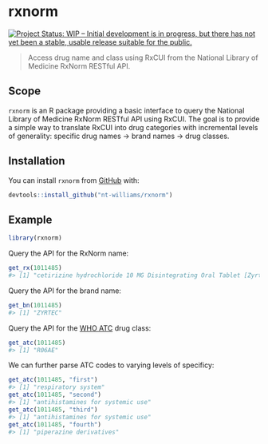 
<!-- README.md is generated from README.Rmd. Please edit that file -->

# rxnorm

<!-- badges: start -->

[![Project Status: WIP – Initial development is in progress, but there
has not yet been a stable, usable release suitable for the
public.](https://www.repostatus.org/badges/latest/wip.svg)](https://www.repostatus.org/#wip)
<!-- badges: end -->

> Access drug name and class using RxCUI from the National Library of
> Medicine RxNorm RESTful API.

## Scope

`rxnorm` is an R package providing a basic interface to query the
National Library of Medicine RxNorm RESTful API using RxCUI. The goal is
to provide a simple way to translate RxCUI into drug categories with
incremental levels of generality: specific drug names → brand names →
drug classes.

## Installation

You can install `rxnorm` from [GitHub](https://github.com/) with:

``` r
devtools::install_github("nt-williams/rxnorm")
```

## Example

``` r
library(rxnorm)
```

Query the API for the RxNorm name:

``` r
get_rx(1011485)
#> [1] "cetirizine hydrochloride 10 MG Disintegrating Oral Tablet [Zyrtec]"
```

Query the API for the brand name:

``` r
get_bn(1011485)
#> [1] "ZYRTEC"
```

Query the API for the [WHO ATC](https://www.whocc.no/atc_ddd_index/)
drug class:

``` r
get_atc(1011485)
#> [1] "R06AE"
```

We can further parse ATC codes to varying levels of specificy:

``` r
get_atc(1011485, "first")
#> [1] "respiratory system"
get_atc(1011485, "second")
#> [1] "antihistamines for systemic use"
get_atc(1011485, "third")
#> [1] "antihistamines for systemic use"
get_atc(1011485, "fourth")
#> [1] "piperazine derivatives"
```
